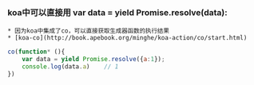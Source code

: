 ### koa中可以直接用 var data = yield Promise.resolve(data):
	* 因为koa中集成了co，可以直接获取生成器函数的执行结果
	* [koa-co](http://book.apebook.org/minghe/koa-action/co/start.html)

```javascript
co(function* (){
	var data = yield Promise.resolve({a:1});
	console.log(data.a)    // 1
})
```
